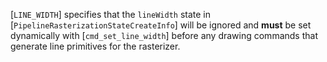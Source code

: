 [`LINE_WIDTH`] specifies that the `lineWidth`
state in [`PipelineRasterizationStateCreateInfo`] will be ignored
and  **must**  be set dynamically with [`cmd_set_line_width`] before any
drawing commands that generate line primitives for the rasterizer.